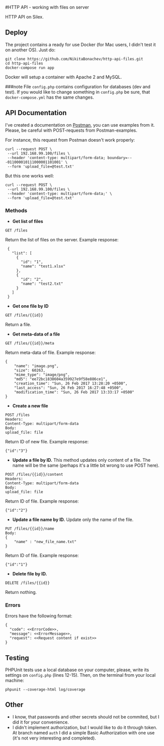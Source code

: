 #HTTP API - working with files on server

HTTP API on Silex.

## Deploy

The project contains a ready for use Docker (for Mac users, I didn't test it on another OS).
Just do:

```
git clone https://github.com/NikitaBonachev/http-api-files.git
cd http-api-files
docker-compose run app
```

Docker will setup a container with Apache 2 and MySQL.
 
###note
 File `config.php` contains configuration for databases (dev and test). 
 If you would like to change something in  `config.php` be sure, that `docker-compose.yml` has the same changes.
 
## API Documentation
 I've created a documentation on [Postman](https://documenter.getpostman.com/collection/view/1593302-997f6d66-aa8c-df96-328f-8277a759aee5), you can use examples from it.
 Please, be careful with POST-requests from Postman-examples.  
 
 For instance, this request from Postman doesn't work properly:
 
 ```
curl --request POST \
  --url 192.168.99.100/files \
  --header 'content-type: multipart/form-data; boundary=---011000010111000001101001' \
  --form 'upload_file=@test.txt'
```
 But this one works well:
 
  ```
 curl --request POST \
   --url 192.168.99.100/files \
   --header 'content-type: multipart/form-data;' \
   --form 'upload_file=@test.txt'
 ```
### Methods
 
* **Get list of files**

```
GET /files
```

Return the list of files on the server.
Example response:
```
 {
   "list": [
     {
       "id": "1",
       "name": "test1.xlsx"
     },
     {
       "id": "2",
       "name": "test2.txt"
     }
   ]
 }
 ```
 
 * **Get one file by ID**
 
```
GET /files/{{id}}
```
Return a file.

 * **Get meta-data of a file**
```
GET /files/{{id}}/meta
```
Return meta-data of file.
Example response:
```
{
    "name": "image.png",
    "size": 60263,
    "mime_type": "image/png",
    "md5": "ee72bc1838604a359927e9f58e886ce1",
    "creation_time": "Sun, 26 Feb 2017 13:28:20 +0500",
    "last_access": "Sun, 26 Feb 2017 16:27:48 +0500",
    "modification_time": "Sun, 26 Feb 2017 13:33:17 +0500"
}
```
* **Create a new file**
```
POST /files
Headers:
Content-Type: multipart/form-data
Body:
upload_file: file
```
Return ID of new file.
Example response:
```
{"id":"3"}
```
* **Update a file by ID.**
This method updates only content of a file. The name will be the same (perhaps it's a little bit wrong to use POST here). 
```
POST /files/{{id}}/content
Headers:
Content-Type: multipart/form-data
Body:
upload_file: file
```
Return ID of file.
Example response:
 ```
{"id":"2"}
```
* **Update a file name by ID.**
Update only the name of the file. 
```
PUT /files/{{id}}/name
Body:
{
    "name" : "new_file_name.txt"
}
```
Return ID of file.
Example response:
 ```
{"id":"1"}
```
* **Delete file by ID.**

```
DELETE /files/{{id}}
```
Return nothing.
 
### Errors

Errors have the following format:

```
{
  "code": <<ErrorCode>>,
  "message": <<ErrorMessage>>,
  "request": <<Request content if exist>>
}
```
 
## Testing
 
 PHPUnit tests use a local database on your computer, please, write its settings on `config.php` (lines 12-15).
 Then, on the terminal from your local machine:
  ```
  phpunit --coverage-html log/coverage
 ```
## Other 
 
 * I know, that passwords and other secrets should not be commited, but I did it for your convenience.
 * I didn't implement authorization, but I would like to do it through token. 
 At branch named `auth` I did a simple Basic Authorization with one use (it's not very interesting and completed).